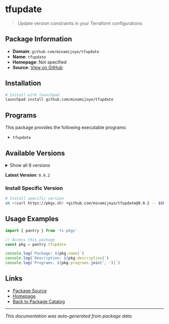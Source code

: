# tfupdate

> Update version constraints in your Terraform configurations

## Package Information

- **Domain**: `github.com/minamijoyo/tfupdate`
- **Name**: `tfupdate`
- **Homepage**: Not specified
- **Source**: [View on GitHub](https://github.com/pkgxdev/pantry/tree/main/projects/github.com/minamijoyo/tfupdate/package.yml)

## Installation

```bash
# Install with launchpad
launchpad install github.com/minamijoyo/tfupdate
```

## Programs

This package provides the following executable programs:

- `tfupdate`

## Available Versions

<details>
<summary>Show all 9 versions</summary>

- `0.9.2`, `0.9.1`, `0.9.0`, `0.8.5`, `0.8.4`
- `0.8.2`, `0.8.1`, `0.8.0`, `0.7.2`

</details>

**Latest Version**: `0.9.2`

### Install Specific Version

```bash
# Install specific version
sh <(curl https://pkgx.sh) +github.com/minamijoyo/tfupdate@0.9.2 -- $SHELL -i
```

## Usage Examples

```typescript
import { pantry } from 'ts-pkgx'

// Access this package
const pkg = pantry.tfupdate

console.log(`Package: ${pkg.name}`)
console.log(`Description: ${pkg.description}`)
console.log(`Programs: ${pkg.programs.join(', ')}`)
```

## Links

- [Package Source](https://github.com/pkgxdev/pantry/tree/main/projects/github.com/minamijoyo/tfupdate/package.yml)
- [Homepage](#)
- [Back to Package Catalog](../../../package-catalog.md)

---

*This documentation was auto-generated from package data.*
